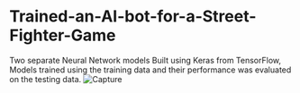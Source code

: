 # Trained-an-AI-bot-for-a-Street-Fighter-Game
Two separate Neural Network models Built using Keras from TensorFlow, Models trained using the training data and their performance was evaluated on the testing data.
![Capture](https://github.com/M-Usman29/Trained-an-AI-bot-for-a-Street-Fighter-Game/assets/125122553/e8291f7d-5433-4fcc-b7db-20d87c808431)
